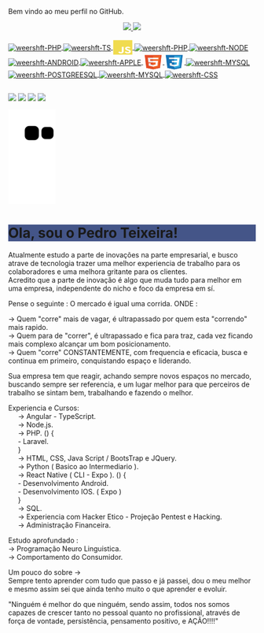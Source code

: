 Bem vindo ao meu perfil no GitHub.<br>
<div align="center">
  <a href="https://github.com/weershft">
  <img height="180em" src="https://github-readme-stats.vercel.app/api?username=weershft&show_icons=true&theme=dark&include_all_commits=true&count_private=true"/>
  <img height="130em" src="https://github-readme-stats.vercel.app/api/top-langs/?username=weershft&layout=compact&langs_count=7&theme=dark"/>
</div>
<div style="display: inline_block"><br>
  <img align="center" alt="weershft-PHP" height="30" width="40" src="https://cdn.jsdelivr.net/gh/devicons/devicon/icons/php/php-original.svg" />
  <img align="center" alt="weershft-TS" height="30" width="40" src="https://cdn.jsdelivr.net/gh/devicons/devicon/icons/typescript/typescript-plain.svg" />
  <img align="center" alt="weershft-JS" height="30" width="40" src="https://raw.githubusercontent.com/devicons/devicon/master/icons/javascript/javascript-plain.svg">
  <img align="center" alt="weershft-PHP" height="30" width="40" src="https://cdn.jsdelivr.net/gh/devicons/devicon/icons/angularjs/angularjs-original.svg" />
  <img align="center" alt="weershft-NODE" height="30" width="40" src="https://cdn.jsdelivr.net/gh/devicons/devicon/icons/nodejs/nodejs-original.svg" />
<!--   <img align="center" alt="weershft-REACT" height="30" width="40" src="https://raw.githubusercontent.com/devicons/devicon/master/icons/react/react-original.svg"> -->
  <img align="center" alt="weershft-ANDROID" height="30" width="40" src="https://cdn.jsdelivr.net/gh/devicons/devicon/icons/android/android-original.svg" />
  <img align="center" alt="weershft-APPLE" height="30" width="40" src="https://cdn.jsdelivr.net/gh/devicons/devicon/icons/apple/apple-original.svg" />
  <img align="center" alt="weershft-HTML" height="30" width="40" src="https://raw.githubusercontent.com/devicons/devicon/master/icons/html5/html5-original.svg">
  <img align="center" alt="weershft-CSS" height="30" width="40" src="https://raw.githubusercontent.com/devicons/devicon/master/icons/css3/css3-original.svg">
  <img align="center" alt="weershft-MYSQL" height="30" width="40" src="https://cdn.jsdelivr.net/gh/devicons/devicon/icons/mysql/mysql-original.svg" />
  <img align="center" alt="weershft-POSTGREESQL" height="30" width="40" src="https://cdn.jsdelivr.net/gh/devicons/devicon/icons/postgresql/postgresql-original.svg" />
  <img align="center" alt="weershft-MYSQL" height="30" width="40" src="https://cdn.jsdelivr.net/gh/devicons/devicon/icons/putty/putty-original.svg" />
  <img align="center" alt="weershft-CSS" height="30" width="40" src="https://cdn.jsdelivr.net/gh/devicons/devicon/icons/vscode/vscode-original.svg" />
  </div>
  
  ##
 
<div> 
  <a href="https://www.youtube.com/channel/UCtWyTgU2EhaSh8GCkVLeF_g" target="_blank"><img src="https://img.shields.io/badge/YouTube-FF0000?style=for-the-badge&logo=youtube&logoColor=white" target="_blank"></a>
  <a href="https://instagram.com" target="_blank"><img src="https://img.shields.io/badge/-Instagram-%23E4405F?style=for-the-badge&logo=instagram&logoColor=white" target="_blank"></a>
  <!--
 	<a href="https://www.twitch.tv" target="_blank"><img src="https://img.shields.io/badge/Twitch-9146FF?style=for-the-badge&logo=twitch&logoColor=white" target="_blank"></a>
 <a href="https://discord.gg" target="_blank"><img src="https://img.shields.io/badge/Discord-7289DA?style=for-the-badge&logo=discord&logoColor=white" target="_blank"></a>-->
  <a href = "mailto:weershft@gmail.com"><img src="https://img.shields.io/badge/-Gmail-%23333?style=for-the-badge&logo=gmail&logoColor=white" target="_blank"></a>
  <a href="https://www.linkedin.com/in/pedro-henrique-ferreira-teixeira-842483216" target="_blank"><img src="https://img.shields.io/badge/-LinkedIn-%230077B5?style=for-the-badge&logo=linkedin&logoColor=white" target="_blank"></a> 
 
  ![Snake animation](https://github.com/rafaballerini/rafaballerini/blob/output/github-contribution-grid-snake.svg)
 
</div>
  
  <div><p>
  
  <h1 style="background-color:#458;">Ola, sou o Pedro Teixeira!</h1>

Atualmente estudo a parte de inovações na parte empresarial, e busco atrave de tecnologia trazer uma melhor experiencia de trabalho para os colaboradores e uma melhora gritante para os clientes.<br>
Acredito que a parte de inovação é algo que muda tudo para melhor em uma empresa, independente do nicho e foco da empresa em sí.<br>

Pense o seguinte : O mercado é igual uma corrida. ONDE :<br>

-> Quem "corre" mais de vagar, é ultrapassado por quem esta "correndo" mais rapido.<br>
-> Quem para de "correr", é ultrapassado e fica para traz, cada vez ficando mais complexo alcançar um bom posicionamento.<br>
-> Quem "corre" CONSTANTEMENTE, com frequencia e eficacia, busca e continua em primeiro, conquistando espaço e liderando.<br>

Sua empresa tem que reagir, achando sempre novos espaços no mercado, buscando sempre ser referencia, e um lugar melhor para que perceiros de trabalho se sintam bem, trabalhando e fazendo o melhor.<br>

Experiencia e Cursos:<br>
&nbsp;&nbsp;&nbsp;&nbsp;         -> Angular - TypeScript. <br>
&nbsp;&nbsp;&nbsp;&nbsp;         -> Node.js.<br>
&nbsp;&nbsp;&nbsp;&nbsp;         -> PHP. () {<br>
&nbsp;&nbsp;&nbsp;&nbsp;         -  Laravel.<br>
&nbsp;&nbsp;&nbsp;&nbsp;            }<br>
&nbsp;&nbsp;&nbsp;&nbsp;         -> HTML, CSS, Java Script / BootsTrap e JQuery. <br>
&nbsp;&nbsp;&nbsp;&nbsp;         -> Python ( Basico ao Intermediario ).<br>
&nbsp;&nbsp;&nbsp;&nbsp;         -> React Native ( CLI - Expo ). () {<br>
&nbsp;&nbsp;&nbsp;&nbsp;         - Desenvolvimento Android.<br>
&nbsp;&nbsp;&nbsp;&nbsp;         - Desenvolvimento IOS. ( Expo )<br>
&nbsp;&nbsp;&nbsp;&nbsp;            }<br>
&nbsp;&nbsp;&nbsp;&nbsp;         -> SQL.<br>
&nbsp;&nbsp;&nbsp;&nbsp;         -> Experiencia com Hacker Etico - Projeção Pentest e Hacking.<br>
&nbsp;&nbsp;&nbsp;&nbsp;         -> Administração Financeira.<br>
        
Estudo aprofundado :<br> -> Programação Neuro Linguistica.<br>
-> Comportamento do Consumidor.<br>
                  
                  
Um pouco do sobre -><br>
Sempre tento aprender com tudo que passo e já passei, dou o meu melhor e mesmo assim sei que ainda tenho muito o que aprender e evoluir.

"Ninguém é melhor do que ninguém, sendo assim, todos nos somos capazes de crescer tanto no pessoal quanto no profissional, através de força de vontade, persistência, pensamento positivo, e AÇÃO!!!!"<br>
  
</p></div>


